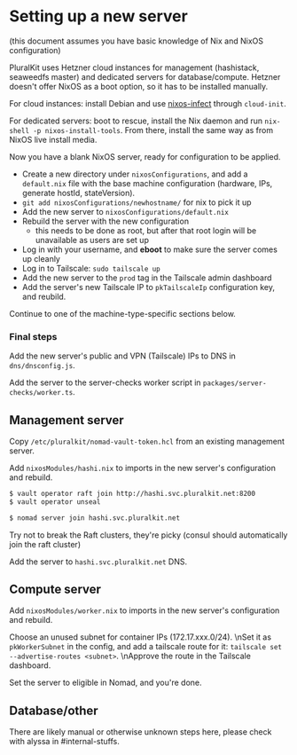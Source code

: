 # Setting up a new server

(this document assumes you have basic knowledge of Nix and NixOS configuration)

PluralKit uses Hetzner cloud instances for management (hashistack, seaweedfs master) and dedicated servers for database/compute. Hetzner doesn't offer NixOS as a boot option, so it has to be installed manually.

For cloud instances: install Debian and use [nixos-infect](https://github.com/elitak/nixos-infect/) through `cloud-init`.

For dedicated servers: boot to rescue, install the Nix daemon and run `nix-shell -p nixos-install-tools`. From there, install the same way as from NixOS live install media.

Now you have a blank NixOS server, ready for configuration to be applied.
- Create a new directory under `nixosConfigurations`, and add a `default.nix` file with the base machine configuration (hardware, IPs, generate hostId, stateVersion).
- `git add nixosConfigurations/newhostname/` for nix to pick it up
- Add the new server to `nixosConfigurations/default.nix`
- Rebuild the server with the new configuration
  - this needs to be done as root, but after that root login will be unavailable as users are set up
- Log in with your username, and **eboot** to make sure the server comes up cleanly
- Log in to Tailscale: `sudo tailscale up`
- Add the new server to the `prod` tag in the Tailscale admin dashboard
- Add the server's new Tailscale IP to `pkTailscaleIp` configuration key, and reubild.

Continue to one of the machine-type-specific sections below.

### Final steps

Add the new server's public and VPN (Tailscale) IPs to DNS in `dns/dnsconfig.js`.

Add the server to the server-checks worker script in `packages/server-checks/worker.ts`.

## Management server

Copy `/etc/pluralkit/nomad-vault-token.hcl` from an existing management server.

Add `nixosModules/hashi.nix` to imports in the new server's configuration and rebuild.

```sh
$ vault operator raft join http://hashi.svc.pluralkit.net:8200
$ vault operator unseal

$ nomad server join hashi.svc.pluralkit.net
```

Try not to break the Raft clusters, they're picky (consul should automatically join the raft cluster)

Add the server to `hashi.svc.pluralkit.net` DNS.

## Compute server

Add `nixosModules/worker.nix` to imports in the new server's configuration and rebuild.

Choose an unused subnet for container IPs (172.17.xxx.0/24).
\nSet it as `pkWorkerSubnet` in the config, and add a tailscale route for it: `tailscale set --advertise-routes <subnet>`.
\nApprove the route in the Tailscale dashboard.

Set the server to eligible in Nomad, and you're done.

## Database/other

There are likely manual or otherwise unknown steps here, please check with alyssa in #internal-stuffs.
